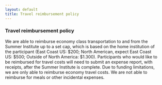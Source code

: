 ```yaml
---
layout: default
title: Travel reimbursement policy
---
```


### Travel reimbursement policy

We are able to reimburse economy class transportation to and from the Summer Institute up to a set cap, which is based on the home institution of the participant (East Coast US: $200; North American, expect East Coast US: $500; Outside of North America: $1.300).  Participants who would like to be reimbursed for travel costs will need to submit an expense report, with receipts, after the Summer Institute is complete.  Due to funding limitations, we are only able to reimburse economy travel costs.  We are not able to reimburse for meals or other incidental expenses.
